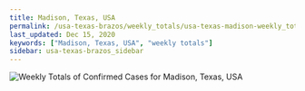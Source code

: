 ```yaml
---
title: Madison, Texas, USA
permalink: /usa-texas-brazos/weekly_totals/usa-texas-madison-weekly_totals.html
last_updated: Dec 15, 2020
keywords: ["Madison, Texas, USA", "weekly totals"]
sidebar: usa-texas-brazos_sidebar
---
```


![Weekly Totals of Confirmed Cases for Madison, Texas, USA](/covid_tracker/images/graphs/usa-texas-madison-weekly_totals_graph.png)
